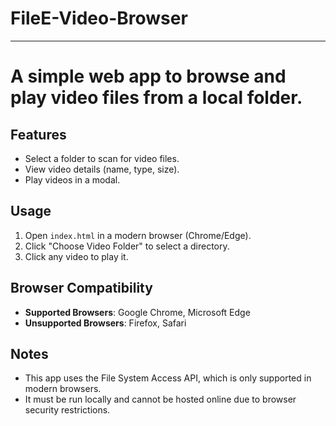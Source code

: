 # FileE-Video-Browser
---
A simple web app to browse and play video files from a local folder.
===
## Features
- Select a folder to scan for video files.
- View video details (name, type, size).
- Play videos in a modal.

## Usage
1. Open `index.html` in a modern browser (Chrome/Edge).
2. Click "Choose Video Folder" to select a directory.
3. Click any video to play it.

## Browser Compatibility
- **Supported Browsers**: Google Chrome, Microsoft Edge
- **Unsupported Browsers**: Firefox, Safari

## Notes
- This app uses the File System Access API, which is only supported in modern browsers.
- It must be run locally and cannot be hosted online due to browser security restrictions.

